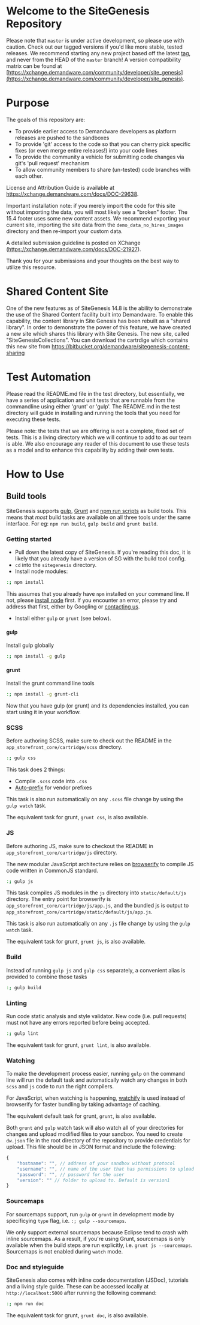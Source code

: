 # Welcome to the SiteGenesis Repository

Please note that `master` is under active development, so please use with caution.
Check out our tagged versions if you'd like more stable, tested releases.  We recommend starting any new project based off the latest [tag](https://bitbucket.org/demandware/sitegenesis#tags), and never from the HEAD of the `master` branch!
A version compatibility matrix can be found at [https://xchange.demandware.com/community/developer/site_genesis](https://xchange.demandware.com/community/developer/site_genesis).

# Purpose

The goals of this repository are:

* To provide earlier access to Demandware developers as platform releases are pushed to the sandboxes
* To provide 'git' access to the code so that you can cherry pick specific fixes (or even merge entire releases!) into your code lines
* To provide the community a vehicle for submitting code changes via git's 'pull request' mechanism
* To allow community members to share (un-tested) code branches with each other.

License and Attribution Guide is available at https://xchange.demandware.com/docs/DOC-29638.

Important installation note: if you merely import the code for this site without importing the data, you will most likely see a "broken" footer.  The 15.4 footer uses some new content assets.  We recommend exporting your current site, importing the site data from the `demo_data_no_hires_images` directory and then re-import your custom data.

A detailed submission guideline is posted on XChange (https://xchange.demandware.com/docs/DOC-21927).

Thank you for your submissions and your thoughts on the best way to utilize this resource.

# Shared Content Site
One of the new features as of SiteGenesis 14.8 is the ability to demonstrate the use of the Shared Content facility built into Demandware.  To enable this capability, the content library in Site Genesis has been rebuilt as a "shared library".  In order to demonstrate the power of this feature, we have created a new site which shares this library with Site Genesis.  The new site, called "SiteGenesisCollections".  You can download the cartrdige which contains this new site from https://bitbucket.org/demandware/sitegenesis-content-sharing


# Test Automation

Please read the README.md file in the test directory, but essentially, we have a series of application and unit tests that are runnable from the commandline using either 'grunt' or 'gulp'.  The README.md in the test directory will guide in installing and running the tools that you need for executing these tests.

Please note: the tests that we are offering is not a complete, fixed set of tests.  This is a living directory which we will continue to add to as our team is able.  We also encourage any reader of this document to use these tests as a model and to enhance this capability by adding their own tests.

# How to Use
## Build tools
SiteGenesis supports [gulp](http://gulpjs.com), [Grunt](http://gruntjs.com) and [npm run scripts](https://docs.npmjs.com/cli/run-script) as build tools. This means that _most_ build tasks are available on all three tools under the same interface. For eg: `npm run build`, `gulp build` and `grunt build`.

### Getting started
- Pull down the latest copy of SiteGenesis. If you're reading this doc, it is likely that you already have a version of SG with the build tool config.
- `cd` into the `sitegenesis` directory.
- Install node modules:
```sh
:; npm install
```
This assumes that you already have `npm` installed on your command line. If not, please [install node](http://nodejs.org/download/) first.
If you encounter an error, please try and address that first, either by Googling or [contacting us](mailto:tnguyen@demandware.com).
- Install either `gulp` or `grunt` (see below).

#### gulp
Install gulp globally
```sh
:; npm install -g gulp
```

#### grunt
Install the grunt command line tools
```sh
:; npm install -g grunt-cli
```

Now that you have gulp (or grunt) and its dependencies installed, you can start using it in your workflow.


### SCSS
Before authoring SCSS, make sure to check out the README in the `app_storefront_core/cartridge/scss` directory.

```sh
:; gulp css
```

This task does 2 things:
- Compile `.scss` code into `.css`
- [Auto-prefix](https://github.com/ai/autoprefixer) for vendor prefixes

This task is also run automatically on any `.scss` file change by using the `gulp watch` task.

The equivalent task for grunt, `grunt css`, is also available.

### JS
Before authoring JS, make sure to checkout the README in `app_storefront_core/cartridge/js` directory.

The new modular JavaScript architecture relies on [browserify](https://github.com/substack/node-browserify) to compile JS code written in CommonJS standard.

```sh
:; gulp js
```

This task compiles JS modules in the `js` directory into `static/default/js` directory. The entry point for browserify is `app_storefront_core/cartridge/js/app.js`, and the bundled js is output to `app_storefront_core/cartridge/static/default/js/app.js`.

This task is also run automatically on any `.js` file change by using the `gulp watch` task.

The equivalent task for grunt, `grunt js`, is also available.

### Build
Instead of running `gulp js` and `gulp css` separately, a convenient alias is provided to combine those tasks

```sh
:; gulp build
```

### Linting
Run code static analysis and style validator. New code (i.e. pull requests) must not have any errors reported before being accepted.

```sh
:; gulp lint
```

The equivalent task for grunt, `grunt lint`, is also available.

### Watching
To make the development process easier, running `gulp` on the command line will run the default task and automatically watch any changes in both `scss` and `js` code to run the right compilers.

For JavaScript, when watching is happening, [watchify](https://github.com/substack/watchify) is used instead of browserify for faster bundling by taking advantage of caching.

The equivalent default task for grunt, `grunt`, is also available.

Both `grunt` and `gulp` watch task will also watch all of your directories for changes and upload modified files
to your sandbox. You need to create `dw.json` file in the root directory of the repository to provide credentials
for upload. This file should be in JSON format and include the following:

```js
{
    "hostname": "", // address of your sandbox without protocol
    "username": "", // name of the user that has permissions to upload
    "password": "", // password for the user
    "version": "" // folder to upload to. Default is version1
}
```

### Sourcemaps
For sourcemaps support, run `gulp` or `grunt` in development mode by specificying `type` flag, i.e. `:; gulp --sourcemaps`.

We only support external sourcemaps because Eclipse tend to crash with inline sourcemaps.
As a result, if you're using Grunt, sourcemaps is only available when the build steps are run explicitly, i.e. `grunt js --sourcemaps`. Sourcemaps is not enabled during `watch` mode.

### Doc and styleguide
SiteGenesis also comes with inline code documentation (JSDoc), tutorials and a living style guide. These can be accessed locally at `http://localhost:5000` after running the following command:

```sh
:; npm run doc
```

The equivalent task for grunt, `grunt doc`, is also available.
